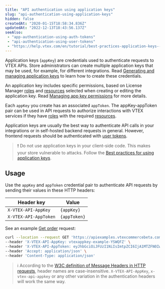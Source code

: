 ```yaml
---
title: "API authentication using application keys"
slug: "api-authentication-using-application-keys"
hidden: false
createdAt: "2020-01-15T18:58:34.836Z"
updatedAt: "2022-12-13T18:43:56.137Z"
seeAlso:
 - "app-authentication-using-auth-tokens"
 - "api-authentication-using-user-tokens"
 - "https://help.vtex.com/en/tutorial/best-practices-application-keys--7b6nD1VMHa49aI5brlOvJm"
---
```


Application keys (`appKey`) are credentials used to authenticate requests to VTEX APIs. Store administrators can create multiple application keys that may be used, for example, for different integrations. Read [Generating and managing application keys](https://help.vtex.com/en/tutorial/application-keys--2iffYzlvvz4BDMr6WGUtet) to learn how to create these credentials.

An application key includes specific permissions, based on License Manager [roles](https://help.vtex.com/en/tutorial/roles--7HKK5Uau2H6wxE1rH5oRbc) and [resources](https://help.vtex.com/en/tutorial/license-manager-resources--3q6ztrC8YynQf6rdc6euk3) selected when creating or editing the application key. Read [Managing app key permissions](https://help.vtex.com/en/tutorial/application-keys--2iffYzlvvz4BDMr6WGUtet#managing-app-key-permissions) for more details.

Each `appKey` you create has an associated `appToken`. The appKey-appToken pair can be used in API requests to authorize interactions with VTEX services if they have [roles](https://help.vtex.com/en/tutorial/roles--7HKK5Uau2H6wxE1rH5oRbc) with the required [resources](https://help.vtex.com/en/tutorial/license-manager-resources--3q6ztrC8YynQf6rdc6euk3?&utm_source=autocomplete).

Application keys are usually the best way to authenticate API calls in your integrations or in self-hosted backend requests in general. However, frontend requests should be authenticated with [user tokens](https://developers.vtex.com/docs/guides/api-authentication-using-user-tokens).

>❗ Do not use application keys in your client-side code. This makes your store vulnerable to attacks. Follow the [Best practices for using application keys](https://help.vtex.com/en/tutorial/best-practices-application-keys--7b6nD1VMHa49aI5brlOvJm#never-use-client-side-code-for-integrations).

## Usage

Use the `appKey` and `appToken` credential pair to authenticate API requests by sending their values in these HTTP headers:

| Header key | Value |
| - | - |
| `X-VTEX-API-AppKey` | `{appKey}` |
| `X-VTEX-API-AppToken` | `{appToken}` |

See an example [Get order](https://developers.vtex.com/vtex-rest-api/reference/getorder) request:

```bash
curl --location --request GET 'https://apiexamples.vtexcommercebeta.com.br/api/oms/pvt/orders/:orderId' \
--header 'X-VTEX-API-AppKey: vtexappkey-example-YSWQFZ' \
--header 'X-VTEX-API-AppToken: eyJhbGciOiJFUzI1NiIsImtpZCI6IjA1MTZFN0IwMDNFODMxRTg0QkFDOTg2NzBCNUM2QTRERTlBN0RFNkUiLCJ0eXAiOiJqd3QifQ.eyJzdWIiOiJwZWRyby5jb3N0YUB2dGV4LmNvbS5iciIsImFjY291bnQiOiJhcHBsaWFuY2V0aGVtZSIsImF1ZGllbmNlIjoiYWRtaW4iLCJzZXNzIjoiZjU3YjMyMGItMWE3YS00YzlkLWJkNDMtZTE4NDdhYmE1MTE1IiwiZXhwIjoxNjE2NzY3Mjc4LCJ1c2VySWQiOiJmYjU0MmU1MS01NDg4LTRjMzQtOGQxNy1lZDhmY2Y1OTdhOTQiLCJpYXQiOjE2MwerY2ODA4NzgsImlzcyI6InRva2VuLWVtaXR0ZXIiLCJqdGkiOiJmYTI0YWJiOC03Y2E5LTQ3NjUtYmYzNC1kMmvU5YTgzYjYxZmUifQ.23rn-2dEdAAYXJX2exrxDEdbieyKWsVKABeSUNeFWyhz7xRd7d5EcxwiMLjM3bRaBOKrAA9Op7ocn89c45qQ' \
--header 'Accept: application/json' \
--header 'Content-Type: application/json'
```

>ℹ️️ According to the [W3C definition of Message Headers in HTTP requests](https://www.w3.org/Protocols/rfc2616/rfc2616-sec4.html#sec4.2), header names are case-insensitive. `X-VTEX-API-AppKey`, `x-vtex-api-appkey` or any other variation in the authentication headers will work the same way.
